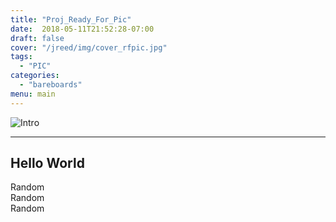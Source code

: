 ```yaml
---
title: "Proj_Ready_For_Pic"
date:  2018-05-11T21:52:28-07:00
draft: false
cover: "/jreed/img/cover_rfpic.jpg"
tags:
  - "PIC"
categories:
  - "bareboards"
menu: main
---
```

![Intro](../img/cover_rfpic.jpg)

---

## Hello World

Random
<br>
Random
<br>
Random

